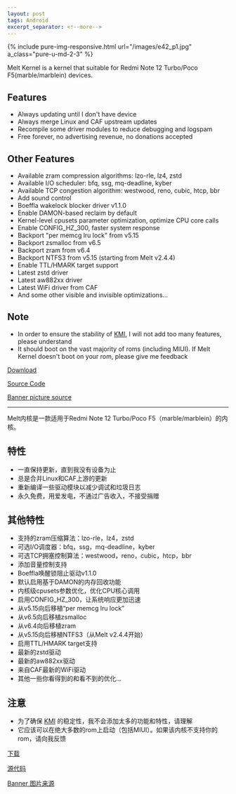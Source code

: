 ```yaml
---
layout: post
tags: Android
excerpt_separator: <!--more-->
---
```


{% include pure-img-responsive.html url="/images/e42_p1.jpg" a_class="pure-u-md-2-3" %}

Melt Kernel is a kernel that suitable for Redmi Note 12 Turbo/Poco F5(marble/marblein) devices.

<!--more-->

## Features

- Always updating until I don&#39;t have device
- Always merge Linux and CAF upstream updates
- Recompile some driver modules to reduce debugging and logspam
- Free forever, no advertising revenue, no donations accepted

## Other Features

- Available zram compression algorithms: lzo-rle, lz4, zstd
- Available I/O scheduler: bfq, ssg, mq-deadline, kyber
- Available TCP congestion algorithm: westwood, reno, cubic, htcp, bbr
- Add sound control
- Boeffla wakelock blocker driver v1.1.0
- Enable DAMON-based reclaim by default
- Kernel-level cpusets parameter optimization, optimize CPU core calls
- Enable CONFIG_HZ_300, faster system response
- Backport "per memcg lru lock" from v5.15
- Backport zsmalloc from v6.5
- Backport zram from v6.4
- Backport NTFS3 from v5.15 (starting from Melt v2.4.4)
- Enable TTL/HMARK target support
- Latest zstd driver
- Latest aw882xx driver
- Latest WiFi driver from CAF
- And some other visible and invisible optimizations...

## Note

- In order to ensure the stability of [KMI](https://source.android.com/docs/core/architecture/kernel/stable-kmi), I will not add too many features, please understand
- It should boot on the vast majority of roms (including MIUI). If Melt Kernel doesn&#39;t boot on your rom, please give me feedback

[Download](https://github.com/Pzqqt/android_kernel_xiaomi_marble/releases)

[Source Code](https://github.com/Pzqqt/android_kernel_xiaomi_marble)

[Banner picture source](https://www.pixiv.net/artworks/82352299)

------

Melt内核是一款适用于Redmi Note 12 Turbo/Poco F5（marble/marblein）的内核。

## 特性

- 一直保持更新，直到我没有设备为止
- 总是合并Linux和CAF上游的更新
- 重新编译一些驱动模块以减少调试和垃圾日志
- 永久免费，用爱发电，不通过广告收入，不接受捐赠

## 其他特性

- 支持的zram压缩算法：lzo-rle，lz4，zstd
- 可选I/O调度器：bfq，ssg，mq-deadline，kyber
- 可选TCP拥塞控制算法：westwood，reno，cubic，htcp，bbr
- 添加音量控制支持
- Boeffla唤醒锁阻止驱动v1.1.0
- 默认启用基于DAMON的内存回收功能
- 内核级cpusets参数优化，优化CPU核心调用
- 启用CONFIG_HZ_300，让系统响应更加迅速
- 从v5.15向后移植“per memcg lru lock”
- 从v6.5向后移植zsmalloc
- 从v6.4向后移植zram
- 从v5.15向后移植NTFS3（从Melt v2.4.4开始）
- 启用TTL/HMARK target支持
- 最新的zstd驱动
- 最新的aw882xx驱动
- 来自CAF最新的WiFi驱动
- 其他一些你看得到的和看不到的优化...

## 注意

- 为了确保 [KMI](https://source.android.com/docs/core/architecture/kernel/stable-kmi) 的稳定性，我不会添加太多的功能和特性，请理解
- 它应该可以在绝大多数的rom上启动（包括MIUI）。如果该内核不支持你的rom，请向我反馈

[下载](https://github.com/Pzqqt/android_kernel_xiaomi_marble/releases)

[源代码](https://github.com/Pzqqt/android_kernel_xiaomi_marble)

[Banner 图片来源](https://www.pixiv.net/artworks/82352299)

